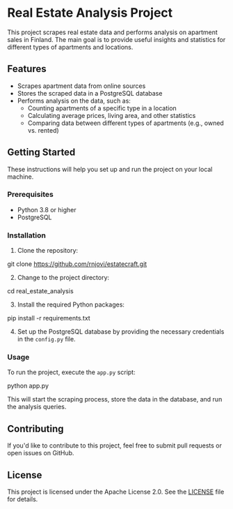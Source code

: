 # Real Estate Analysis Project

This project scrapes real estate data and performs analysis on apartment sales in Finland. The main goal is to provide useful insights and statistics for different types of apartments and locations.

## Features

- Scrapes apartment data from online sources
- Stores the scraped data in a PostgreSQL database
- Performs analysis on the data, such as:
  - Counting apartments of a specific type in a location
  - Calculating average prices, living area, and other statistics
  - Comparing data between different types of apartments (e.g., owned vs. rented)

## Getting Started

These instructions will help you set up and run the project on your local machine.

### Prerequisites

- Python 3.8 or higher
- PostgreSQL

### Installation

1. Clone the repository:

git clone https://github.com/rnjovi/estatecraft.git

2. Change to the project directory:

cd real_estate_analysis


3. Install the required Python packages:

pip install -r requirements.txt


4. Set up the PostgreSQL database by providing the necessary credentials in the `config.py` file.

### Usage

To run the project, execute the `app.py` script:

python app.py


This will start the scraping process, store the data in the database, and run the analysis queries.

## Contributing

If you'd like to contribute to this project, feel free to submit pull requests or open issues on GitHub.

## License

This project is licensed under the Apache License 2.0. See the [LICENSE](LICENSE) file for details.
